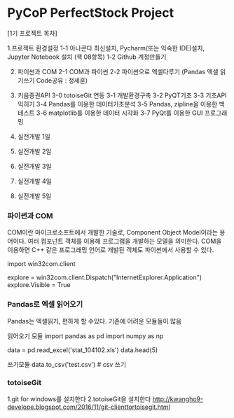# PyCoP PerfectStock Project

[1기 프로젝트 목차]

1.프로젝트 환경설정
1-1 아나콘다 최신설치, Pycharm(또는 익숙한 IDE)설치, Jupyter Notebook 설치
       (책 08항목)
1-2 Github 계정만들기

2. 파이썬과 COM
2-1 COM과 파이썬
2-2 파이썬으로 엑셀다루기 (Pandas 엑셀 읽기쓰기 Code공유 : 정세훈)


3. 키움증권API
3-0 totoiseGit 연동
3-1 개발환경구축
3-2 PyQT기초
3-3 기초API익히기
3-4 Pandas를 이용한 데이터기초분석
3-5 Pandas, zipline을 이용한 백테스트
3-6 matplotlib를 이용한 데이터 시각화
3-7 PyQt를 이용한 GUI 프로그래밍

4. 실전개발 1일
5. 실전개발 2일
6. 실전개발 3일
7. 실전개발 4일
8. 실전개발 5일



### 파이썬과 COM
COM이란 마이크로소프트에서 개발한 기술로, Component Object Model이라는 용어이다.
여러 컴포넌트 객체를 이용해 프로그램을 개발하는 모델을 의미한다.
COM을 이용하면 C++ 같은 프로그래밍 언어로 개발된 객체도 파이썬에서 사용할 수 있다.


import win32com.client  

explore = win32com.client.Dispatch("InternetExplorer.Application")  
explore.Visible = True  


### Pandas로 엑셀 읽어오기
Pandas는 엑셀읽기, 편하게 할 수있다.
기존에 어려운 모듈들이 많음

읽어오기 모듈
import pandas as pd
import numpy as np

data = pd.read_excel('stat_104102.xls')
data.head(5)

쓰기모듈
data.to_csv('test.csv')  # csv 쓰기

### totoiseGit
1.git for windows를 설치한다
2.totoiseGit을 설치한다
http://kwangho9-develope.blogspot.com/2016/11/git-clienttortoisegit.html

